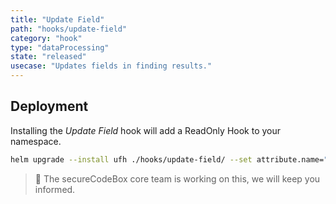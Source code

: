 ```yaml
---
title: "Update Field"
path: "hooks/update-field"
category: "hook"
type: "dataProcessing"
state: "released"
usecase: "Updates fields in finding results."
---
```


<!-- end -->

## Deployment

Installing the _Update Field_ hook will add a ReadOnly Hook to your namespace. 

```bash
helm upgrade --install ufh ./hooks/update-field/ --set attribute.name="category" --set attribute.value="my-own-category"
```

> 🔧 The secureCodeBox core team is working on this, we will keep you informed.

